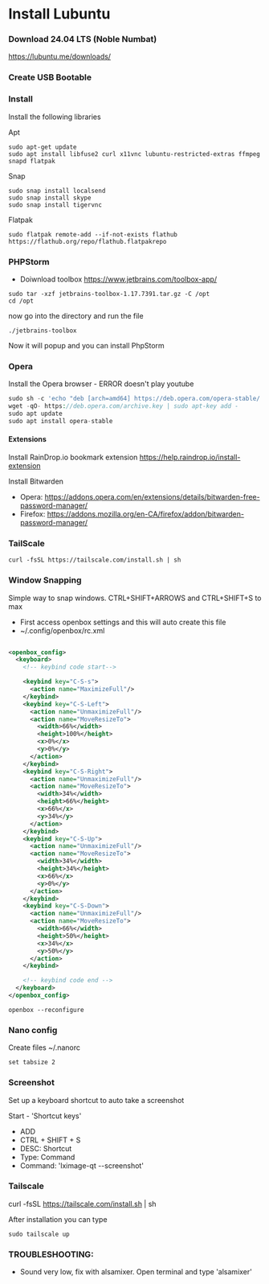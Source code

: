 # Install Lubuntu

### Download 24.04 LTS (Noble Numbat)

https://lubuntu.me/downloads/

### Create USB Bootable

### Install

Install the following libraries

Apt
```shell
sudo apt-get update
sudo apt install libfuse2 curl x11vnc lubuntu-restricted-extras ffmpeg snapd flatpak
```

Snap
```shell
sudo snap install localsend
sudo snap install skype
sudo snap install tigervnc
```

Flatpak
```shell
sudo flatpak remote-add --if-not-exists flathub https://flathub.org/repo/flathub.flatpakrepo
```

### PHPStorm

- Doiwnload toolbox
  https://www.jetbrains.com/toolbox-app/

```shell
sudo tar -xzf jetbrains-toolbox-1.17.7391.tar.gz -C /opt
cd /opt
```

now go into the directory and run the file

```shell
./jetbrains-toolbox
```

Now it will popup and you can install PhpStorm

### Opera

Install the Opera browser - ERROR doesn't play youtube

```php
sudo sh -c 'echo "deb [arch=amd64] https://deb.opera.com/opera-stable/ stable non-free" > /etc/apt/sources.list.d/opera.list'
wget -qO- https://deb.opera.com/archive.key | sudo apt-key add -
sudo apt update
sudo apt install opera-stable
```

#### Extensions

Install RainDrop.io bookmark extension https://help.raindrop.io/install-extension

Install Bitwarden
- Opera: https://addons.opera.com/en/extensions/details/bitwarden-free-password-manager/
- Firefox: https://addons.mozilla.org/en-CA/firefox/addon/bitwarden-password-manager/

### TailScale

```shell
curl -fsSL https://tailscale.com/install.sh | sh
```

### Window Snapping
Simple way to snap windows. CTRL+SHIFT+ARROWS and CTRL+SHIFT+S to max
- First access openbox settings and this will auto create this file
- ~/.config/openbox/rc.xml
```xml

<openbox_config>
  <keyboard>
    <!-- keybind code start-->

    <keybind key="C-S-s">
      <action name="MaximizeFull"/>
    </keybind>
    <keybind key="C-S-Left">
      <action name="UnmaximizeFull"/>
      <action name="MoveResizeTo">
        <width>66%</width>
        <height>100%</height>
        <x>0%</x>
        <y>0%</y>
      </action>
    </keybind>
    <keybind key="C-S-Right">
      <action name="UnmaximizeFull"/>
      <action name="MoveResizeTo">
        <width>34%</width>
        <height>66%</height>
        <x>66%</x>
        <y>34%</y>
      </action>
    </keybind>
    <keybind key="C-S-Up">
      <action name="UnmaximizeFull"/>
      <action name="MoveResizeTo">
        <width>34%</width>
        <height>34%</height>
        <x>66%</x>
        <y>0%</y>
      </action>
    </keybind>
    <keybind key="C-S-Down">
      <action name="UnmaximizeFull"/>
      <action name="MoveResizeTo">
        <width>66%</width>
        <height>50%</height>
        <x>34%</x>
        <y>50%</y>
      </action>
    </keybind>

    <!-- keybind code end -->
  </keyboard>
</openbox_config>
```

```shell
openbox --reconfigure
```

### Nano config
Create files ~/.nanorc
```shell
set tabsize 2
```

### Screenshot
Set up a keyboard shortcut to auto take a screenshot

Start - 'Shortcut keys'
- ADD
- CTRL + SHIFT + S
- DESC: Shortcut
- Type: Command
- Command: 'lximage-qt --screenshot'

### Tailscale

curl -fsSL https://tailscale.com/install.sh | sh

After installation you can type

```shell
sudo tailscale up
```

### TROUBLESHOOTING:
- Sound very low, fix with alsamixer. Open terminal and type 'alsamixer'

